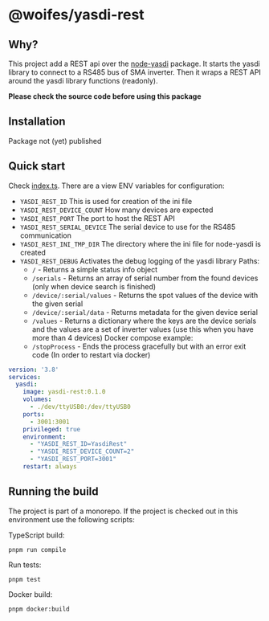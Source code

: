# @woifes/yasdi-rest

## Why?

This project add a REST api over the [node-yasdi](../../packages//node-yasdi/)
package. It starts the yasdi library to connect to a RS485 bus of SMA inverter.
Then it wraps a REST API around the yasdi library functions (readonly).

**Please check the source code before using this package**

## Installation

Package not (yet) published

## Quick start

Check [index.ts](./index.ts). There are a view ENV variables for configuration:

- `YASDI_REST_ID` This is used for creation of the ini file
- `YASDI_REST_DEVICE_COUNT` How many devices are expected
- `YASDI_REST_PORT` The port to host the REST API
- `YASDI_REST_SERIAL_DEVICE` The serial device to use for the RS485
  communication
- `YASDI_REST_INI_TMP_DIR` The directory where the ini file for node-yasdi is
  created
- `YASDI_REST_DEBUG` Activates the debug logging of the yasdi library Paths:
  - `/` - Returns a simple status info object
  - `/serials` - Returns an array of serial number from the found devices (only
    when device search is finished)
  - `/device/:serial/values` - Returns the spot values of the device with the
    given serial
  - `/device/:serial/data` - Returns metadata for the given device serial
  - `/values` - Returns a dictionary where the keys are the device serials and
    the values are a set of inverter values (use this when you have more than 4
    devices) Docker compose example:
  - `/stopProcess` - Ends the process gracefully but with an error exit code (In
    order to restart via docker)

```yaml
version: '3.8'
services:
  yasdi:
    image: yasdi-rest:0.1.0
    volumes:
      - ./dev/ttyUSB0:/dev/ttyUSB0
    ports:
      - 3001:3001
    privileged: true
    environment:
      - "YASDI_REST_ID=YasdiRest"
      - "YASDI_REST_DEVICE_COUNT=2"
      - "YASDI_REST_PORT=3001"
    restart: always
```

## Running the build

The project is part of a monorepo. If the project is checked out in this
environment use the following scripts:

TypeScript build:

```shell
pnpm run compile
```

Run tests:

```shell
pnpm test
```

Docker build:

```shell
pnpm docker:build
```
